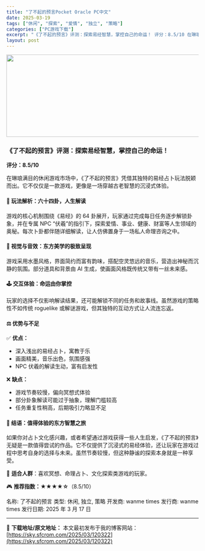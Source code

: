 ```yaml
---
title: "了不起的预言Pocket Oracle PC中文"
date: 2025-03-19
tags: ["休闲", "探索", "爱情", "独立", "策略"]
categories: ["PC游戏下载"]
excerpt: "《了不起的预言》评测：探索易经智慧，掌控自己的命运！ 评分：8.5/10 在琳琅满目的休闲游戏市场中，《了不起的预言》凭借其独特的易经占卜玩法脱颖而出。它不仅仅是一款游戏，更像是一场穿越古老智慧的沉浸式体验。 🔮 玩法解析：六十四卦，人生解读 游戏的核心机制围绕《易经》的 64 卦展开，玩家通过完成&hellip;"
layout: post
---
```


<img class="aligncenter size-full wp-image-120323" src="https://sky.sfcrom.com/wp-content/uploads/2025/03/2025031901400121.webp" alt="" width="660" height="215" />
<h3><strong>《了不起的预言》评测：探索易经智慧，掌控自己的命运！</strong></h3>
<strong>评分：8.5/10</strong>

在琳琅满目的休闲游戏市场中，《了不起的预言》凭借其独特的易经占卜玩法脱颖而出。它不仅仅是一款游戏，更像是一场穿越古老智慧的沉浸式体验。
<h4><strong>🔮 玩法解析：六十四卦，人生解读</strong></h4>
游戏的核心机制围绕《易经》的 64 卦展开，玩家通过完成每日任务逐步解锁卦象，并在专属 NPC “伏羲”的指引下，探索爱情、事业、健康、财富等人生领域的奥秘。每次卜卦都伴随详细解读，让人仿佛置身于一场私人命理咨询之中。
<h4><strong>🎨 视觉与音效：东方美学的极致呈现</strong></h4>
游戏采用水墨风格，界面简约而富有韵味，搭配空灵悠远的音乐，营造出神秘而沉静的氛围。部分道具和背景由 AI 生成，使画面风格既传统又带有一丝未来感。
<h4><strong>🕹️ 交互体验：命运由你掌控</strong></h4>
玩家的选择不仅影响解读结果，还可能解锁不同的任务和故事线。虽然游戏的策略性不如传统 roguelike 或解谜游戏，但其独特的互动方式让人流连忘返。
<h4><strong>⚖️ 优势与不足</strong></h4>
✅ <strong>优点：</strong>
<ul>
 	<li>深入浅出的易经占卜，寓教于乐</li>
 	<li>画面精美，音乐出色，氛围感强</li>
 	<li>NPC 伏羲的解读生动，富有启发性</li>
</ul>
❌ <strong>缺点：</strong>
<ul>
 	<li>游戏节奏较慢，偏向冥想式体验</li>
 	<li>部分卦象解读可能过于抽象，理解门槛较高</li>
 	<li>任务重复性稍高，后期吸引力略显不足</li>
</ul>
<h4><strong>📌 结语：值得体验的东方智慧之旅</strong></h4>
如果你对占卜文化感兴趣，或者希望通过游戏获得一些人生启发，《了不起的预言》无疑是一款值得尝试的作品。它不仅提供了沉浸式的易经体验，还让玩家在游戏过程中思考自身的选择与未来。虽然节奏较慢，但这种静谧的探索本身就是一种享受。

🔗 <strong>适合人群</strong>：喜欢冥想、命理占卜、文化探索类游戏的玩家。

🎮 <strong>推荐指数：★★★★☆</strong>（8.5/10）

名称: 了不起的预言
类型: 休闲, 独立, 策略
开发商: wanme times
发行商: wanme times
发行日期: 2025 年 3 月 17 日

---
📖 **下载地址/原文地址：** 本文最初发布于我的博客网站：[https://sky.sfcrom.com/2025/03/120322](https://sky.sfcrom.com/2025/03/120322)
